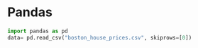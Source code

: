# Pandas

```python
import pandas as pd
data= pd.read_csv("boston_house_prices.csv", skiprows=[0])
```